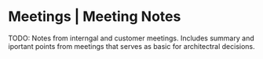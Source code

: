 # Meetings | Meeting Notes

TODO: Notes from interngal and customer meetings. Includes summary and iportant points from meetings that serves as basic for architectral decisions.